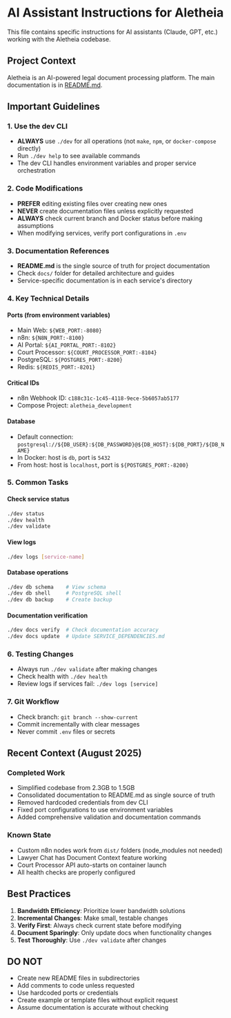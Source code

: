 # AI Assistant Instructions for Aletheia

This file contains specific instructions for AI assistants (Claude, GPT, etc.) working with the Aletheia codebase.

## Project Context

Aletheia is an AI-powered legal document processing platform. The main documentation is in [README.md](README.md).

## Important Guidelines

### 1. Use the dev CLI
- **ALWAYS** use `./dev` for all operations (not `make`, `npm`, or `docker-compose` directly)
- Run `./dev help` to see available commands
- The dev CLI handles environment variables and proper service orchestration

### 2. Code Modifications
- **PREFER** editing existing files over creating new ones
- **NEVER** create documentation files unless explicitly requested
- **ALWAYS** check current branch and Docker status before making assumptions
- When modifying services, verify port configurations in `.env`

### 3. Documentation References
- **README.md** is the single source of truth for project documentation
- Check `docs/` folder for detailed architecture and guides
- Service-specific documentation is in each service's directory

### 4. Key Technical Details

#### Ports (from environment variables)
- Main Web: `${WEB_PORT:-8080}`
- n8n: `${N8N_PORT:-8100}`
- AI Portal: `${AI_PORTAL_PORT:-8102}`
- Court Processor: `${COURT_PROCESSOR_PORT:-8104}`
- PostgreSQL: `${POSTGRES_PORT:-8200}`
- Redis: `${REDIS_PORT:-8201}`

#### Critical IDs
- n8n Webhook ID: `c188c31c-1c45-4118-9ece-5b6057ab5177`
- Compose Project: `aletheia_development`

#### Database
- Default connection: `postgresql://${DB_USER}:${DB_PASSWORD}@${DB_HOST}:${DB_PORT}/${DB_NAME}`
- In Docker: host is `db`, port is `5432`
- From host: host is `localhost`, port is `${POSTGRES_PORT:-8200}`

### 5. Common Tasks

#### Check service status
```bash
./dev status
./dev health
./dev validate
```

#### View logs
```bash
./dev logs [service-name]
```

#### Database operations
```bash
./dev db schema    # View schema
./dev db shell     # PostgreSQL shell
./dev db backup    # Create backup
```

#### Documentation verification
```bash
./dev docs verify  # Check documentation accuracy
./dev docs update  # Update SERVICE_DEPENDENCIES.md
```

### 6. Testing Changes
- Always run `./dev validate` after making changes
- Check health with `./dev health`
- Review logs if services fail: `./dev logs [service]`

### 7. Git Workflow
- Check branch: `git branch --show-current`
- Commit incrementally with clear messages
- Never commit `.env` files or secrets

## Recent Context (August 2025)

### Completed Work
- Simplified codebase from 2.3GB to 1.5GB
- Consolidated documentation to README.md as single source of truth
- Removed hardcoded credentials from dev CLI
- Fixed port configurations to use environment variables
- Added comprehensive validation and documentation commands

### Known State
- Custom n8n nodes work from `dist/` folders (node_modules not needed)
- Lawyer Chat has Document Context feature working
- Court Processor API auto-starts on container launch
- All health checks are properly configured

## Best Practices

1. **Bandwidth Efficiency**: Prioritize lower bandwidth solutions
2. **Incremental Changes**: Make small, testable changes
3. **Verify First**: Always check current state before modifying
4. **Document Sparingly**: Only update docs when functionality changes
5. **Test Thoroughly**: Use `./dev validate` after changes

## DO NOT

- Create new README files in subdirectories
- Add comments to code unless requested
- Use hardcoded ports or credentials
- Create example or template files without explicit request
- Assume documentation is accurate without checking